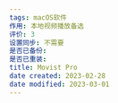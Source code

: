 ```yaml
---
tags: macOS软件
作用: 本地视频播放备选
评价: 3
设置同步: 不需要
是否已备份:
是否已重装:
title: Movist Pro
date created: 2023-02-28
date modified: 2023-03-01
---
```


